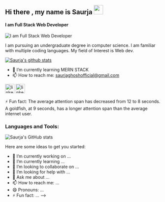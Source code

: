 ## Hi there , my name is Saurja     <img src="https://raw.githubusercontent.com/MartinHeinz/MartinHeinz/master/wave.gif" width="30px">

#### I am Full Stack Web Developer


![I am Full Stack Web Developer](https://blog.bit.ai/wp-content/uploads/2018/09/How-to-Embed-GitHub-Gists-in-Your-Documents-Blog-Banner.png)

I am pursuing an undergraduate degree in computer science. I am familiar with multiple coding languages. My field of Interest is Web dev.



[![Saurja's github stats](https://github-readme-stats.vercel.app/api?username=Saurja)](https://github.com/Saurja/github-readme-stats)

- 🌱 I’m currently learning MERN STACK 
- 📫 How to reach me: saurjaghoshofficial@gmail.com 


[<img src='https://img.shields.io/badge/linkedin-%230077B5.svg?&style=for-the-badge&logo=linkedin&logoColor=white' alt='linkedin' height='30'>](https://www.linkedin.com/in/saurjaghosh/) 
[<img src='https://img.shields.io/badge/instagram-%23E4405F.svg?&style=for-the-badge&logo=instagram&logoColor=white' alt='linkedin' height='30'>](https://www.instagram.com/it.is.sg/) 

⚡ Fun fact: The average attention span has decreased from 12 to 8 seconds. A goldfish, at 9 seconds, has a longer attention span than the average internet user.

 ### Languages and Tools:

<!-- **Saurja/Saurja** is a ✨ _special_ ✨ repository because its `README.md` (this file) appears on your GitHub profile.-->

![Saurja's GitHub stats](https://github-readme-stats.vercel.app/api?username=Saurja&show_icons=true)

Here are some ideas to get you started:

- 🔭 I’m currently working on ...
- 🌱 I’m currently learning ...
- 👯 I’m looking to collaborate on ...
- 🤔 I’m looking for help with ...
- 💬 Ask me about ...
- 📫 How to reach me: ...
- 😄 Pronouns: ...
- ⚡ Fun fact: ...
-->
